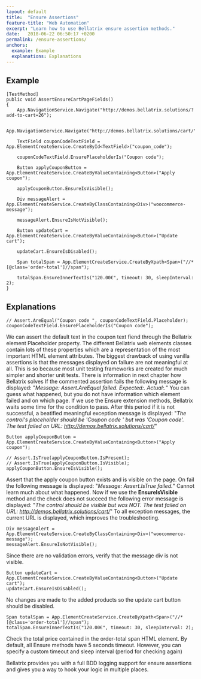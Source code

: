 ```yaml
---
layout: default
title:  "Ensure Assertions"
feature-title: "Web Automation"
excerpt: "Learn how to use Bellatrix ensure assertion methods."
date:   2018-06-22 06:50:17 +0200
permalink: /ensure-assertions/
anchors:
  example: Example
  explanations: Explanations
---
```

Example
-------
```
[TestMethod]
public void AssertEnsureCartPageFields()
{
    App.NavigationService.Navigate("http://demos.bellatrix.solutions/?add-to-cart=26");

    App.NavigationService.Navigate("http://demos.bellatrix.solutions/cart/");

    TextField couponCodeTextField = App.ElementCreateService.CreateById<TextField>("coupon_code");

    couponCodeTextField.EnsurePlaceholderIs("Coupon code");

    Button applyCouponButton = App.ElementCreateService.CreateByValueContaining<Button>("Apply coupon");

    applyCouponButton.EnsureIsVisible();

    Div messageAlert = App.ElementCreateService.CreateByClassContaining<Div>("woocommerce-message");

    messageAlert.EnsureIsNotVisible();

    Button updateCart = App.ElementCreateService.CreateByValueContaining<Button>("Update cart");

    updateCart.EnsureIsDisabled();

    Span totalSpan = App.ElementCreateService.CreateByXpath<Span>("//*[@class='order-total']//span");

    totalSpan.EnsureInnerTextIs("120.00€", timeout: 30, sleepInterval: 2);
}
```
Explanations
------------
```
// Assert.AreEqual("Coupon code ", couponCodeTextField.Placeholder);
couponCodeTextField.EnsurePlaceholderIs("Coupon code");
```
We can assert the default text in the coupon text fiend through the Bellatrix element Placeholder property.
The different Bellatrix web elements classes contain lots of these properties which are a representation of the most important HTML element attributes. The biggest drawback of using vanilla assertions is that the messages displayed on failure are not meaningful at all. This is so because most unit testing frameworks are created for much simpler and shorter unit tests. There is information in next chapter how Bellatrix solves
If the commented assertion fails the following message is displayed: 
"*Message: Assert.AreEqual failed. Expected:<Coupon code >. Actual:<Coupon code>.*"
You can guess what happened, but you do not have information which element failed and on which page. If we use the Ensure extension methods, Bellatrix waits some time for the condition to pass. After this period if it is not successful, a beatified meaningful exception message is displayed:
"*The control's placeholder should be 'Coupon code ' but was 'Coupon code'. The test failed on URL: http://demos.bellatrix.solutions/cart/*"
```
Button applyCouponButton = App.ElementCreateService.CreateByValueContaining<Button>("Apply coupon");

// Assert.IsTrue(applyCouponButton.IsPresent);
// Assert.IsTrue(applyCouponButton.IsVisible);
applyCouponButton.EnsureIsVisible();
```
Assert that the apply coupon button exists and is visible on the page. On fail the following message is displayed: "*Message: Assert.IsTrue failed.*" Cannot learn much about what happened.
Now if we use the **EnsureIsVisible** method and the check does not succeed the following error message is displayed: "*The control should be visible but was NOT. The test failed on URL: http://demos.bellatrix.solutions/cart/*" 
To all exception messages, the current URL is displayed, which improves the troubleshooting.
```
Div messageAlert = App.ElementCreateService.CreateByClassContaining<Div>("woocommerce-message");
messageAlert.EnsureIsNotVisible();
```
Since there are no validation errors, verify that the message div is not visible.
```
Button updateCart = App.ElementCreateService.CreateByValueContaining<Button>("Update cart");
updateCart.EnsureIsDisabled();
```
No changes are made to the added products so the update cart button should be disabled.
```
Span totalSpan = App.ElementCreateService.CreateByXpath<Span>("//*[@class='order-total']//span");
totalSpan.EnsureInnerTextIs("120.00€", timeout: 30, sleepInterval: 2);
```
Check the total price contained in the order-total span HTML element. By default, all Ensure methods have 5 seconds timeout. However, you can specify a custom timeout and sleep interval (period for checking again)

Bellatrix provides you with a full BDD logging support for ensure assertions and gives you a way to hook your logic in multiple places.